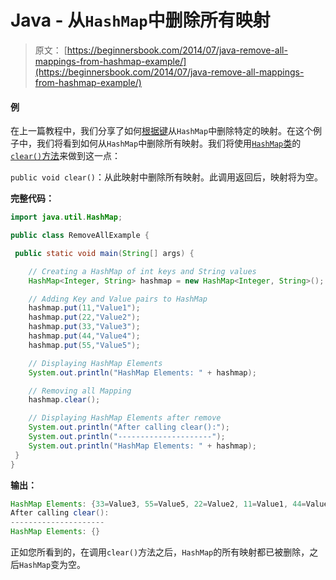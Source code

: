 # Java - 从`HashMap`中删除所有映射

> 原文： [https://beginnersbook.com/2014/07/java-remove-all-mappings-from-hashmap-example/](https://beginnersbook.com/2014/07/java-remove-all-mappings-from-hashmap-example/)

#### 例

在上一篇教程中，我们分享了如何[根据键](https://beginnersbook.com/2014/07/java-remove-mapping-from-hashmap-example/)从`HashMap`中删除特定的映射。在这个例子中，我们将看到如何从`HashMap`中删除所有映射。我们将使用[`HashMap`类](https://beginnersbook.com/2013/12/hashmap-in-java-with-example/)的 [`clear()`方法](https://docs.oracle.com/javase/7/docs/api/java/util/HashMap.html#clear())来做到这一点：

`public void clear()`：从此映射中删除所有映射。此调用返回后，映射将为空。

**完整代码：**

```java
import java.util.HashMap;

public class RemoveAllExample {

 public static void main(String[] args) {

    // Creating a HashMap of int keys and String values
    HashMap<Integer, String> hashmap = new HashMap<Integer, String>();

    // Adding Key and Value pairs to HashMap
    hashmap.put(11,"Value1");
    hashmap.put(22,"Value2");
    hashmap.put(33,"Value3");
    hashmap.put(44,"Value4");
    hashmap.put(55,"Value5");

    // Displaying HashMap Elements
    System.out.println("HashMap Elements: " + hashmap);

    // Removing all Mapping
    hashmap.clear();

    // Displaying HashMap Elements after remove
    System.out.println("After calling clear():");
    System.out.println("---------------------");
    System.out.println("HashMap Elements: " + hashmap); 
 }
}
```

**输出：**

```java
HashMap Elements: {33=Value3, 55=Value5, 22=Value2, 11=Value1, 44=Value4}
After calling clear():
---------------------
HashMap Elements: {}
```

正如您所看到的，在调用`clear()`方法之后，`HashMap`的所有映射都已被删除，之后`HashMap`变为空。